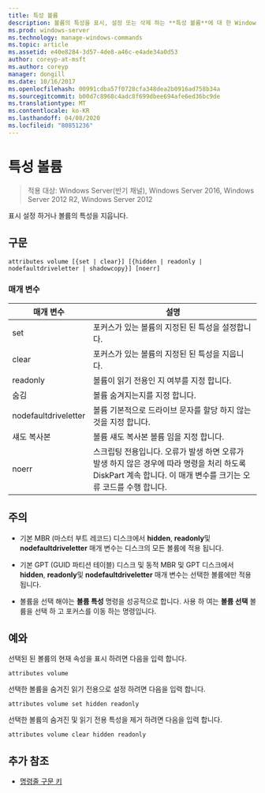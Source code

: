 ```yaml
---
title: 특성 볼륨
description: 볼륨의 특성을 표시, 설정 또는 삭제 하는 **특성 볼륨**에 대 한 Windows 명령 항목입니다.
ms.prod: windows-server
ms.technology: manage-windows-commands
ms.topic: article
ms.assetid: e40e8284-3d57-4de8-a46c-e4ade34a0d53
author: coreyp-at-msft
ms.author: coreyp
manager: dongill
ms.date: 10/16/2017
ms.openlocfilehash: 00991cdba57f0728cfa348dea2b0916ad758b34a
ms.sourcegitcommit: b00d7c8968c4adc8f699dbee694afe6ed36bc9de
ms.translationtype: MT
ms.contentlocale: ko-KR
ms.lasthandoff: 04/08/2020
ms.locfileid: "80851236"
---
```

# <a name="attributes-volume"></a>특성 볼륨

>적용 대상: Windows Server(반기 채널), Windows Server 2016, Windows Server 2012 R2, Windows Server 2012

표시 설정 하거나 볼륨의 특성을 지웁니다.

## <a name="syntax"></a>구문  

```
attributes volume [{set | clear}] [{hidden | readonly | nodefaultdriveletter | shadowcopy}] [noerr]  
```  
  
### <a name="parameters"></a>매개 변수  
  
| 매개 변수 | 설명 |  
| ------- | -------- |  
| set | 포커스가 있는 볼륨의 지정된 된 특성을 설정합니다. |  
| clear | 포커스가 있는 볼륨의 지정된 된 특성을 지웁니다. |  
| readonly | 볼륨이 읽기 전용인 지 여부를 지정 합니다. |  
| 숨김 | 볼륨 숨겨지는지를 지정 합니다. |  
| nodefaultdriveletter | 볼륨 기본적으로 드라이브 문자를 할당 하지 않는 것을 지정 합니다. |  
| 섀도 복사본 | 볼륨 섀도 복사본 볼륨 임을 지정 합니다. |  
| noerr | 스크립팅 전용입니다. 오류가 발생 하면 오류가 발생 하지 않은 경우에 따라 명령을 처리 하도록 DiskPart 계속 합니다. 이 매개 변수를 크기는 오류 코드를 수행 합니다. |  
  
## <a name="remarks"></a>주의  
  
- 기본 MBR (마스터 부트 레코드) 디스크에서 **hidden**, **readonly**및 **nodefaultdriveletter** 매개 변수는 디스크의 모든 볼륨에 적용 됩니다.  
  
- 기본 GPT (GUID 파티션 테이블) 디스크 및 동적 MBR 및 GPT 디스크에서 **hidden**, **readonly**및 **nodefaultdriveletter** 매개 변수는 선택한 볼륨에만 적용 됩니다.  
  
- 볼륨을 선택 해야는 **볼륨 특성** 명령을 성공적으로 합니다. 사용 하 여는 **볼륨 선택** 볼륨을 선택 하 고 포커스를 이동 하는 명령입니다.  
  
## <a name="examples"></a><a name=BKMK_examples></a>예와

선택된 된 볼륨의 현재 속성을 표시 하려면 다음을 입력 합니다.  
  
```
attributes volume  
```  
  
선택한 볼륨을 숨겨진 읽기 전용으로 설정 하려면 다음을 입력 합니다.  
  
```
attributes volume set hidden readonly  
```  
  
선택한 볼륨의 숨겨진 및 읽기 전용 특성을 제거 하려면 다음을 입력 합니다.  
  
```
attributes volume clear hidden readonly  
```  
  
## <a name="additional-references"></a>추가 참조  

- [명령줄 구문 키](command-line-syntax-key.md)